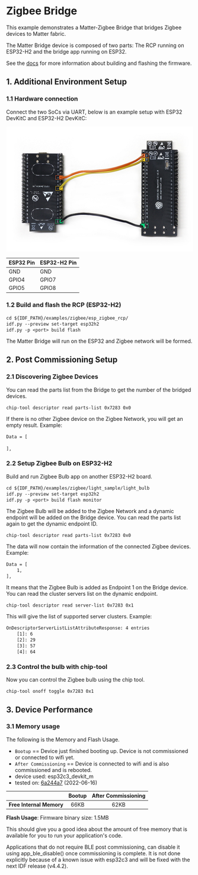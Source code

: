 # Zigbee Bridge

This example demonstrates a Matter-Zigbee Bridge that bridges Zigbee devices to Matter fabric.

The Matter Bridge device is composed of two parts: The RCP running on
ESP32-H2 and the bridge app running on ESP32.

See the [docs](https://docs.espressif.com/projects/esp-matter/en/main/esp32/developing.html) for more information about building and flashing the firmware.

## 1. Additional Environment Setup

### 1.1 Hardware connection

Connect the two SoCs via UART, below is an example setup with ESP32
DevKitC and ESP32-H2 DevKitC:

![Zigbee Bridge Hardware Connection](../../docs/_static/zigbee_bridge_hardware_connection.jpg)

|  ESP32 Pin  | ESP32-H2 Pin |
|-------------|--------------|
|   GND       |    GND       |
|   GPIO4     |    GPIO7     |
|   GPIO5     |    GPIO8     |

### 1.2 Build and flash the RCP (ESP32-H2)

```
cd ${IDF_PATH}/examples/zigbee/esp_zigbee_rcp/
idf.py --preview set-target esp32h2
idf.py -p <port> build flash
```

The Matter Bridge will run on the ESP32 and Zigbee network will be
formed.

## 2. Post Commissioning Setup

### 2.1 Discovering Zigbee Devices

You can read the parts list from the Bridge to get the number of the
bridged devices.

```
chip-tool descriptor read parts-list 0x7283 0x0
```

If there is no other Zigbee device on the Zigbee Network, you will get
an empty result. Example:

```
Data = [

],
```

### 2.2 Setup Zigbee Bulb on ESP32-H2

Build and run Zigbee Bulb app on another ESP32-H2 board.

```
cd ${IDF_PATH}/examples/zigbee/light_sample/light_bulb
idf.py --preview set-target esp32h2
idf.py -p <port> build flash monitor
```

The Zigbee Bulb will be added to the Zigbee Network and a dynamic
endpoint will be added on the Bridge device. You can read the parts list
again to get the dynamic endpoint ID.

```
chip-tool descriptor read parts-list 0x7283 0x0
```

The data will now contain the information of the connected Zigbee
devices. Example:

```
Data = [
    1, 
],
```

It means that the Zigbee Bulb is added as Endpoint 1 on the Bridge
device. You can read the cluster servers list on the dynamic endpoint.

```
chip-tool descriptor read server-list 0x7283 0x1
```

This will give the list of supported server clusters. Example:

```
OnDescriptorServerListListAttributeResponse: 4 entries
    [1]: 6
    [2]: 29
    [3]: 57
    [4]: 64
```

### 2.3 Control the bulb with chip-tool

Now you can control the Zigbee bulb using the chip tool.

```
chip-tool onoff toggle 0x7283 0x1
```

## 3. Device Performance

### 3.1 Memory usage

The following is the Memory and Flash Usage.

-   `Bootup` == Device just finished booting up. Device is not
    commissioned or connected to wifi yet.
-   `After Commissioning` == Device is connected to wifi and is also
    commissioned and is rebooted.
-   device used: esp32c3_devkit_m
-   tested on:
    [6a244a7](https://github.com/espressif/esp-matter/commit/6a244a7b1e5c70b0aa1bf57254f19718b0755d95)
    (2022-06-16)

|                         | Bootup | After Commissioning |
|:-                       |:-:     |:-:                  |
|**Free Internal Memory** |66KB    |62KB                 |

**Flash Usage**: Firmware binary size: 1.5MB

This should give you a good idea about the amount of free memory that is
available for you to run your application's code.

Applications that do not require BLE post commissioning, can disable it using app_ble_disable() once commissioning is complete. It is not done explicitly because of a known issue with esp32c3 and will be fixed with the next IDF release (v4.4.2).
